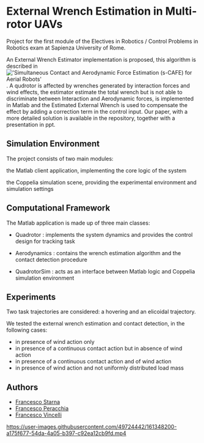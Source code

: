 # External Wrench Estimation in Multi-rotor UAVs

Project for the first module of the Electives in Robotics / Control Problems in Robotics exam at Sapienza University of Rome.


An External Wrench Estimator implementation is proposed, this algorithm is described in !['Simultaneous Contact and Aerodynamic Force Estimation (s-CAFE) for Aerial Robots'](https://arxiv.org/abs/1810.12908).
A qudrotor is affected by wrenches generated by interaction forces and wind effects, the estimator estimate the total wrench but is not able to discriminate between Interaction and Aerodynamic forces, is implemented in Matlab and the Estimated External Wrench is used to compensate the effect by adding a correction term in the control input. Our paper, with a more detailed solution is available in the repository, together with a presentation in ppt. 
 

## Simulation Environment

The project consists of two main modules:

 the Matlab client application, implementing the core logic of the system
 
 the Coppelia simulation scene, providing the experimental environment and simulation settings


##  Computational Framework

The Matlab application is made up of three main classes:

- Quadrotor : implements the system dynamics and provides the control design for tracking task

- Aerodynamics : contains the wrench estimation algorithm and the contact detection procedure

- QuadrotorSim : acts as an interface between Matlab logic and Coppelia simulation environment

## Experiments

Two task trajectories are considered: a hovering and an elicoidal trajectory.

We tested the external wrench estimation and contact detection, in the following cases:


- in presence of wind action only
- in presence of a continuous contact action but in absence of wind action
- in presence of a continuous contact action and of wind action
- in presence of wind action and not uniformly distributed load mass


## Authors
- [Francesco Starna](https://github.com/Starnino) 
- [Francesco Peracchia](https://github.com/FrancescoPeracchia)
- [Francesco Vincelli](https://github.com/FrancescoVIncelli)


https://user-images.githubusercontent.com/49724442/161348200-a175f677-54da-4a05-b397-c92ea12cb9fd.mp4





